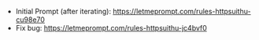 - Initial Prompt (after iterating): https://letmeprompt.com/rules-httpsuithu-cu98e70
- Fix bug: https://letmeprompt.com/rules-httpsuithu-jc4bvf0
